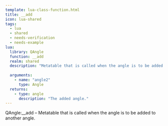 ```yaml
---
template: lua-class-function.html
title: __add
icon: lua-shared
tags:
  - lua
  - shared
  - needs-verification
  - needs-example
lua:
  library: QAngle
  function: __add
  realm: shared
  description: "Metatable that is called when the angle is to be added to another angle."
  
  arguments:
    - name: "angle2"
      type: Angle
  returns:
    - type: angle
      description: "The added angle."
---
```


<div class="lua__search__keywords">
QAngle:__add &#x2013; Metatable that is called when the angle is to be added to another angle.
</div>
